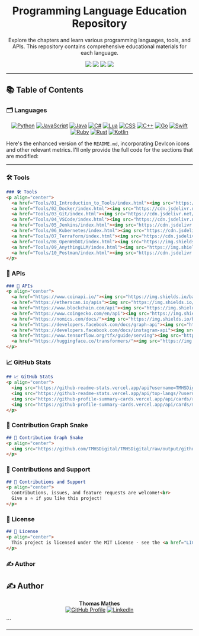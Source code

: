 <h1 align="center">Programming Language Education Repository</h1>
<p align="center">Explore the chapters and learn various programming languages, tools, and APIs. This repository contains comprehensive educational materials for each language.</p>

<p align="center">
  <img src="https://img.shields.io/github/repo-size/TMHSDigital/Education">
  <img src="https://img.shields.io/github/contributors/TMHSDigital/Education">
  <img src="https://img.shields.io/github/last-commit/TMHSDigital/Education">
  <img src="https://img.shields.io/github/languages/count/TMHSDigital/Education">
</p>

---

## 📚 Table of Contents

### 🗂️ Languages
<p align="center">
  <a href="Languages/Chapter-1/index.html"><img src="https://img.shields.io/badge/Python-3776AB?style=for-the-badge&logo=python&logoColor=white" alt="Python"></a>
  <a href="Languages/Chapter-2/index.html"><img src="https://img.shields.io/badge/JavaScript-F7DF1E?style=for-the-badge&logo=javascript&logoColor=black" alt="JavaScript"></a>
  <a href="Languages/Chapter-3/index.html"><img src="https://img.shields.io/badge/Java-007396?style=for-the-badge&logo=java&logoColor=white" alt="Java"></a>
  <a href="Languages/Chapter-4/index.html"><img src="https://img.shields.io/badge/C%23-239120?style=for-the-badge&logo=c-sharp&logoColor=white" alt="C#"></a>
  <a href="Languages/Chapter-5/index.html"><img src="https://img.shields.io/badge/Lua-2C2D72?style=for-the-badge&logo=lua&logoColor=white" alt="Lua"></a>
  <a href="Languages/Chapter-6/index.html"><img src="https://img.shields.io/badge/CSS-1572B6?style=for-the-badge&logo=css3&logoColor=white" alt="CSS"></a>
  <a href="Languages/Chapter-7/index.html"><img src="https://img.shields.io/badge/C++-00599C?style=for-the-badge&logo=c%2b%2b&logoColor=white" alt="C++"></a>
  <a href="Languages/Chapter-8/index.html"><img src="https://img.shields.io/badge/Go-00ADD8?style=for-the-badge&logo=go&logoColor=white" alt="Go"></a>
  <a href="Languages/Chapter-9/index.html"><img src="https://img.shields.io/badge/Swift-FA7343?style=for-the-badge&logo=swift&logoColor=white" alt="Swift"></a>
  <a href="Languages/Chapter-10/index.html"><img src="https://img.shields.io/badge/Ruby-CC342D?style=for-the-badge&logo=ruby&logoColor=white" alt="Ruby"></a>
  <a href="Languages/Chapter-11/index.html"><img src="https://img.shields.io/badge/Rust-000000?style=for-the-badge&logo=rust&logoColor=white" alt="Rust"></a>
  <a href="Languages/Chapter-12/index.html"><img src="https://img.shields.io/badge/Kotlin-0095D5?style=for-the-badge&logo=kotlin&logoColor=white" alt="Kotlin"></a>
</p>

Here's the enhanced version of the `README.md`, incorporating DevIcon icons and other relevant metrics. I'll only provide the full code for the sections that are modified:

---

### 🛠️ Tools

```markdown
### 🛠️ Tools
<p align="center">
  <a href="Tools/01_Introduction_to_Tools/index.html"><img src="https://cdn.jsdelivr.net/gh/devicons/devicon/icons/git/git-plain.svg" alt="Introduction to Tools" width="40" height="40" /></a>
  <a href="Tools/02_Docker/index.html"><img src="https://cdn.jsdelivr.net/gh/devicons/devicon/icons/docker/docker-original.svg" alt="Docker" width="40" height="40" /></a>
  <a href="Tools/03_Git/index.html"><img src="https://cdn.jsdelivr.net/gh/devicons/devicon/icons/git/git-original.svg" alt="Git" width="40" height="40" /></a>
  <a href="Tools/04_VSCode/index.html"><img src="https://cdn.jsdelivr.net/gh/devicons/devicon/icons/vscode/vscode-original.svg" alt="VSCode" width="40" height="40" /></a>
  <a href="Tools/05_Jenkins/index.html"><img src="https://cdn.jsdelivr.net/gh/devicons/devicon/icons/jenkins/jenkins-original.svg" alt="Jenkins" width="40" height="40" /></a>
  <a href="Tools/06_Kubernetes/index.html"><img src="https://cdn.jsdelivr.net/gh/devicons/devicon/icons/kubernetes/kubernetes-plain.svg" alt="Kubernetes" width="40" height="40" /></a>
  <a href="Tools/07_Terraform/index.html"><img src="https://cdn.jsdelivr.net/gh/devicons/devicon/icons/terraform/terraform-original.svg" alt="Terraform" width="40" height="40" /></a>
  <a href="Tools/08_OpenWebUI/index.html"><img src="https://img.shields.io/badge/OpenWebUI-3E3E3E?style=for-the-badge&logo=web&logoColor=white" alt="OpenWebUI"></a>
  <a href="Tools/09_AnythingLLM/index.html"><img src="https://img.shields.io/badge/AnythingLLM-FF6F00?style=for-the-badge&logo=anything&logoColor=white" alt="AnythingLLM"></a>
  <a href="Tools/10_Postman/index.html"><img src="https://cdn.jsdelivr.net/gh/devicons/devicon/icons/postman/postman-original.svg" alt="Postman" width="40" height="40" /></a>
</p>
```

### 📡 APIs

```markdown
### 📡 APIs
<p align="center">
  <a href="https://www.coinapi.io/"><img src="https://img.shields.io/badge/CoinAPI-32A852?style=for-the-badge&logo=coinapi&logoColor=white" alt="CoinAPI"></a>
  <a href="https://etherscan.io/apis"><img src="https://img.shields.io/badge/Etherscan_API-3C3C3D?style=for-the-badge&logo=ethereum&logoColor=white" alt="Etherscan API"></a>
  <a href="https://www.blockchain.com/api"><img src="https://img.shields.io/badge/Blockchain.com_API-F7931A?style=for-the-badge&logo=bitcoin&logoColor=white" alt="Blockchain.com API"></a>
  <a href="https://www.coingecko.com/en/api"><img src="https://img.shields.io/badge/CoinGecko_API-FFCE45?style=for-the-badge&logo=coingecko&logoColor=black" alt="CoinGecko API"></a>
  <a href="https://nomics.com/docs/"><img src="https://img.shields.io/badge/Nomics_API-3C3C3D?style=for-the-badge&logo=api&logoColor=white" alt="Nomics API"></a>
  <a href="https://developers.facebook.com/docs/graph-api"><img src="https://img.shields.io/badge/Facebook_Graph_API-1877F2?style=for-the-badge&logo=facebook&logoColor=white" alt="Facebook Graph API"></a>
  <a href="https://developers.facebook.com/docs/instagram-api"><img src="https://img.shields.io/badge/Instagram_Graph_API-E4405F?style=for-the-badge&logo=instagram&logoColor=white" alt="Instagram Graph API"></a>
  <a href="https://www.tensorflow.org/tfx/guide/serving"><img src="https://img.shields.io/badge/TensorFlow_Serving-FF6F00?style=for-the-badge&logo=tensorflow&logoColor=white" alt="TensorFlow Serving"></a>
  <a href="https://huggingface.co/transformers/"><img src="https://img.shields.io/badge/Hugging_Face_Transformers-FFD700?style=for-the-badge&logo=hugging-face&logoColor=white" alt="Hugging Face Transformers"></a>
</p>
```

### 📈 GitHub Stats

```markdown
## 📈 GitHub Stats
<p align="center">
  <img src="https://github-readme-stats.vercel.app/api?username=TMHSDigital&show_icons=true&theme=radical" alt="GitHub Stats">
  <img src="https://github-readme-stats.vercel.app/api/top-langs/?username=TMHSDigital&layout=compact&theme=radical" alt="Top Languages">
  <img src="https://github-profile-summary-cards.vercel.app/api/cards/repos-per-language?username=TMHSDigital&theme=radical" alt="Repositories Per Language">
  <img src="https://github-profile-summary-cards.vercel.app/api/cards/most-commit-language?username=TMHSDigital&theme=radical" alt="Most Commit Language">
</p>
```

### 🐍 Contribution Graph Snake

```markdown
## 🐍 Contribution Graph Snake
<p align="center">
  <img src="https://github.com/TMHSDigital/TMHSDigital/raw/output/github-contribution-grid-snake.svg" alt="Contribution Graph Snake">
</p>
```

### 🎉 Contributions and Support

```markdown
## 🎉 Contributions and Support
<p align="center">
  Contributions, issues, and feature requests are welcome!<br>
  Give a ⭐️ if you like this project!
</p>
```

### 📜 License

```markdown
## 📜 License
<p align="center">
  This project is licensed under the MIT License - see the <a href="LICENSE">LICENSE</a> file for details.
</p>
```

### ✍️ Author

## ✍️ Author
<p align="center">
  <strong>Thomas Mathes</strong><br>
  <a href="https://github.com/TMHSDigital"><img src="https://img.shields.io/badge/GitHub-181717?style=for-the-badge&logo=github&logoColor=white" alt="GitHub Profile"></a>
  <a href="https://www.linkedin.com/in/thomasmathes/"><img src="https://img.shields.io/badge/LinkedIn-0A66C2?style=for-the-badge&logo=linkedin&logoColor=white" alt="LinkedIn"></a>
</p>
```

---